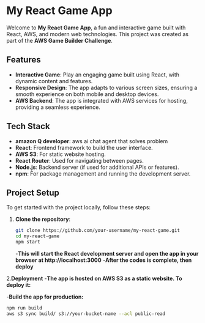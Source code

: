 # My React Game App

Welcome to **My React Game App**, a fun and interactive game built with React, AWS, and modern web technologies. This project was created as part of the **AWS Game Builder Challenge**.

## Features

- **Interactive Game**: Play an engaging game built using React, with dynamic content and features.
- **Responsive Design**: The app adapts to various screen sizes, ensuring a smooth experience on both mobile and desktop devices.
- **AWS Backend**: The app is integrated with AWS services for hosting, providing a seamless experience.

## Tech Stack

- **amazon Q developer**: aws ai chat agent that solves problem
- **React**: Frontend framework to build the user interface.
- **AWS S3**: For static website hosting.
- **React Router**: Used for navigating between pages.
- **Node.js**: Backend server (if used for additional APIs or features).
- **npm**: For package management and running the development server.

## Project Setup

To get started with the project locally, follow these steps:

1. **Clone the repository**:

   ```bash
   git clone https://github.com/your-username/my-react-game.git
   cd my-react-game
   npm start
   ```

   -**This will start the React development server and open the app in your browser at http://localhost:3000** -**After the codes is complete, then deploy**

2.**Deployment** -**The app is hosted on AWS S3 as a static website. To deploy it:**

-**Build the app for production:**

```bash
npm run build
aws s3 sync build/ s3://your-bucket-name --acl public-read
```
